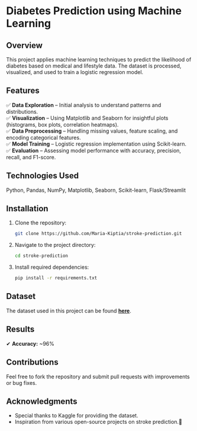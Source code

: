 # Diabetes Prediction using Machine Learning  
## Overview  
This project applies machine learning techniques to predict the likelihood of diabetes based on medical and lifestyle data. The dataset is processed, visualized, and used to train a logistic regression model.  

## Features  
✅ **Data Exploration** – Initial analysis to understand patterns and distributions.  
✅ **Visualization** – Using Matplotlib and Seaborn for insightful plots (histograms, box plots, correlation heatmaps).  
✅ **Data Preprocessing** – Handling missing values, feature scaling, and encoding categorical features.  
✅ **Model Training** – Logistic regression implementation using Scikit-learn.  
✅ **Evaluation** – Assessing model performance with accuracy, precision, recall, and F1-score.  

## Technologies Used  
Python, Pandas, NumPy, Matplotlib, Seaborn, Scikit-learn, Flask/Streamlit  

## Installation

1. Clone the repository:
   ```sh
   git clone https://github.com/Maria-Kiptia/stroke-prediction.git
   ```
2. Navigate to the project directory:
   ```sh
   cd stroke-prediction
   ```
3. Install required dependencies:
   ```sh
   pip install -r requirements.txt
   ```
## Dataset  
The dataset used in this project can be found **[here](https://www.kaggle.com/datasets/iammustafatz/diabetes-prediction-dataset)**.  

## Results  
✔ **Accuracy:** ~96%  

## Contributions

Feel free to fork the repository and submit pull requests with improvements or bug fixes.

## Acknowledgments

- Special thanks to Kaggle for providing the dataset.
- Inspiration from various open-source projects on stroke prediction.🚀  
